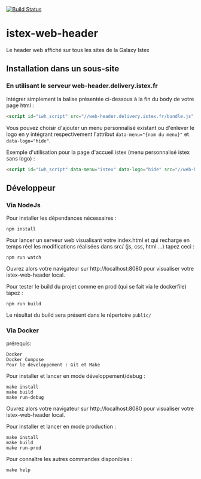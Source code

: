 [![Build Status](https://travis-ci.org/istex/istex-web-header.svg?branch=master)](https://travis-ci.org/istex/istex-web-header)
# istex-web-header

Le header web affiché sur tous les sites de  la Galaxy Istex

## Installation dans un sous-site

### En utilisant le serveur web-header.delivery.istex.fr

Intégrer simplement la balise présentée ci-dessous à la fin du body de votre page html :
```html
<script id="iwh_script" src="//web-header.delivery.istex.fr/bundle.js" ></script>
```
Vous pouvez choisir d'ajouter un menu personnalisé existant ou d'enlever le logo en y intégrant respectivement l'attribut `data-menu="{nom du menu}"` et `data-logo="hide"`.

Exemple d'utilisation pour la page d'accueil istex (menu personnalisé istex sans logo) :
```html
<script id="iwh_script" data-menu="istex" data-logo="hide" src="//web-header.delivery.istex.fr/bundle.js" ></script>
```

## Développeur

### Via NodeJs

Pour installer les dépendances nécessaires :
```
npm install
```

Pour lancer un serveur web visualisant votre index.html et qui recharge en temps réel les modifications réalisées dans src/ (js, css, html ...) tapez ceci :
```
npm run watch
```
Ouvrez alors votre navigateur sur http://localhost:8080 pour visualiser votre istex-web-header local.

Pour tester le build du projet comme en prod (qui se fait via le dockerfile) tapez :
```
npm run build
```
Le résultat du build sera présent dans le répertoire `public/`

### Via Docker

prérequis: 

    Docker
    Docker Compose
    Pour le développement : Git et Make

Pour installer et lancer en mode développement/debug :
```
make install
make build
make run-debug
```
Ouvrez alors votre navigateur sur http://localhost:8080 pour visualiser votre istex-web-header local.

Pour installer et lancer en mode production :
```
make install
make build
make run-prod
```

Pour connaître les autres commandes disponibles :
```
make help
```
